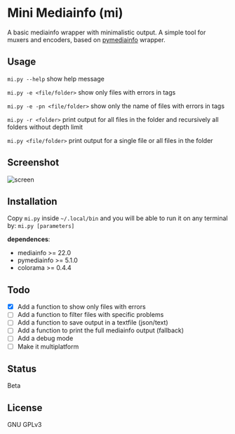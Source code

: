 # Mini Mediainfo (mi)

A basic mediainfo wrapper with minimalistic output. A simple tool for muxers and encoders, based on [pymediainfo](https://pymediainfo.readthedocs.io/en/stable/pymediainfo.html) wrapper.

## Usage

`mi.py --help` show help message

`mi.py -e <file/folder>` show only files with errors in tags

`mi.py -e -pn <file/folder>` show only the name of files with errors in tags

`mi.py -r <folder>` print output for all files in the folder and recursively all folders without depth limit

`mi.py <file/folder>` print output for a single file or all files in the folder

## Screenshot

![screen](https://i.postimg.cc/0QbgKHSn/image.png)

## Installation

Copy `mi.py` inside `~/.local/bin` and you will be able to run it on any terminal by: `mi.py [parameters]`

**dependences**:

- mediainfo >= 22.0
- pymediainfo >= 5.1.0
- colorama >= 0.4.4

## Todo

- [x] Add a function to show only files with errors
- [ ] Add a function to filter files with specific problems
- [ ] Add a function to save output in a textfile (json/text)
- [ ] Add a function to print the full mediainfo output (fallback)
- [ ] Add a debug mode
- [ ] Make it multiplatform

## Status

Beta

## License

GNU GPLv3
